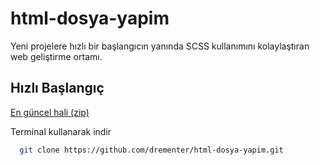 # html-dosya-yapim

Yeni projelere hızlı bir başlangıcın yanında SCSS kullanımını kolaylaştıran web geliştirme ortamı.

## Hızlı Başlangıç
[En güncel hali (zip)](https://github.com/drementer/html-dosya-yapim/archive/refs/heads/master.zip)

Terminal kullanarak indir
```bash 
  git clone https://github.com/drementer/html-dosya-yapim.git
```
    
